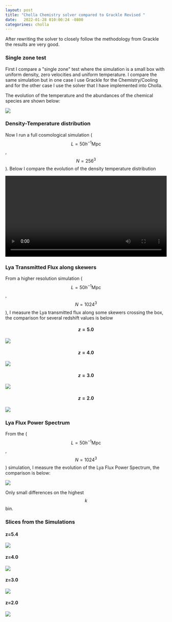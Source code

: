 ```yaml
---
layout: post
title: "Cholla Chemistry solver compared to Grackle Revised "
date:   2022-01-28 010:00:24 -0800
categorines: cholla
---
```


After rewriting the solver to closely follow the methodology from Grackle the results are very good.

### Single zone test

First I compare a "single zone" test where the simulation is a small box with uniform density, zero velocities and uniform temperature. I compare the same simulation but in one case I use Grackle for the Chemistry/Cooling and for the other case I use the solver that I have implemented into Cholla. 

The evolution of the temperature and the abundances of the chemical species are shown below:

<img src="{{ site.url }}assets/images/cholla_chem_validation_fixed/single_cell_comparison_new.png">
  


### Density-Temperature distribution

Now I run a full cosmological simulation ( $$L=50 h^{-1} \mathrm{Mpc}$$, $$N=256^3$$ ). Below I compare the evolution of the density temperature distribution

<div style="text-align: center">
<video src="{{ site.url }}assets/images/cholla_chem_validation_fixed/phase_diagram_grackle_cholla.mp4" width="100%"  height="auto" controls preload> </video>
</div>


### Lya Transmitted Flux along skewers

From a higher resolution simulation  ( $$L=50 h^{-1} \mathrm{Mpc}$$, $$N=1024^3$$ ), I measure the Lya transmitted flux along some skewers crossing the box, the comparison for several redshift values is below

#### $$z = 5.0$$
<img src="{{ site.url }}assets/images/cholla_chem_validation_fixed/skewers_comparison_0.png">

#### $$z = 4.0$$
<img src="{{ site.url }}assets/images/cholla_chem_validation_fixed/skewers_comparison_1.png">

#### $$z = 3.0$$
<img src="{{ site.url }}assets/images/cholla_chem_validation_fixed/skewers_comparison_2.png">

#### $$z = 2.0$$
<img src="{{ site.url }}assets/images/cholla_chem_validation_fixed/skewers_comparison_3.png">



### Lya Flux Power Spectrum

From the ( $$L=50 h^{-1} \mathrm{Mpc}$$, $$N=1024^3$$ ) simulation, I measure the evolution of the Lya Flux Power Spectrum, the comparison is below:

<img src="{{ site.url }}assets/images/cholla_chem_validation_fixed/ps_comparison.png">

Only small differences on the highest $$k$$ bin. 


### Slices from the Simulations 

#### z=5.4
<img src="{{ site.url }}assets/images/cholla_chem_validation_fixed/slices_comparison_1.png">

#### z=4.0
<img src="{{ site.url }}assets/images/cholla_chem_validation_fixed/slices_comparison_5.png">

#### z=3.0
<img src="{{ site.url }}assets/images/cholla_chem_validation_fixed/slices_comparison_10.png">

#### z=2.0
<img src="{{ site.url }}assets/images/cholla_chem_validation_fixed/slices_comparison_15.png">
      